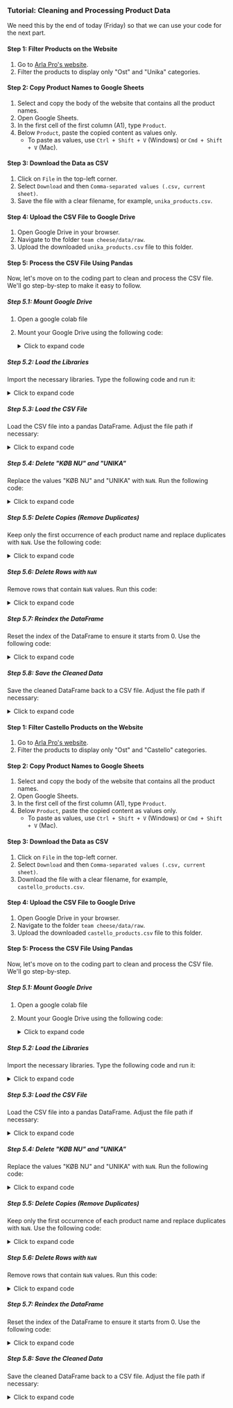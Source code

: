 ### Tutorial: Cleaning and Processing Product Data

We need this by the end of today (Friday) so that we can use your code for the next part.

#### Step 1: Filter Products on the Website
1. Go to [Arla Pro's website](https://www.arlapro.com/da/produkter/).
2. Filter the products to display only "Ost" and "Unika" categories. 

#### Step 2: Copy Product Names to Google Sheets
1. Select and copy the body of the website that contains all the product names.
2. Open Google Sheets.
3. In the first cell of the first column (A1), type `Product`.
4. Below `Product`, paste the copied content as values only.
   - To paste as values, use `Ctrl + Shift + V` (Windows) or `Cmd + Shift + V` (Mac).

#### Step 3: Download the Data as CSV
1. Click on `File` in the top-left corner.
2. Select `Download` and then `Comma-separated values (.csv, current sheet)`.
3. Save the file with a clear filename, for example, `unika_products.csv`.

#### Step 4: Upload the CSV File to Google Drive
1. Open Google Drive in your browser.
2. Navigate to the folder `team cheese/data/raw`.
3. Upload the downloaded `unika_products.csv` file to this folder.

#### Step 5: Process the CSV File Using Pandas

Now, let's move on to the coding part to clean and process the CSV file. We'll go step-by-step to make it easy to follow.

##### Step 5.1: Mount Google Drive
1. Open a google colab file
2. Mount your Google Drive using the following code:
   <details>
   <summary>Click to expand code</summary>

   from google.colab import drive
   drive.mount('/content/drive')

   </details>

##### Step 5.2: Load the Libraries
Import the necessary libraries. Type the following code and run it:
   <details>
   <summary>Click to expand code</summary>

   
   import pandas as pd
   import numpy as np
   
   </details>

##### Step 5.3: Load the CSV File
Load the CSV file into a pandas DataFrame. Adjust the file path if necessary:
   <details>
   <summary>Click to expand code</summary>

   
   file_path = '/content/drive/My Drive/team cheese/data/raw/unika_products.csv'
   df = pd.read_csv(file_path)
   
   </details>

##### Step 5.4: Delete "KØB NU" and "UNIKA"
Replace the values "KØB NU" and "UNIKA" with `NaN`. Run the following code:
   <details>
   <summary>Click to expand code</summary>

   
   values_to_delete = ['UNIKA', 'KØB NU']
   df['Product'] = df['Product'].replace(values_to_delete, np.nan)
   
   </details>

##### Step 5.5: Delete Copies (Remove Duplicates)
Keep only the first occurrence of each product name and replace duplicates with `NaN`. Use the following code:
   <details>
   <summary>Click to expand code</summary>

   
   def remove_duplicates(column):
       seen = set()
       return [x if x not in seen and not seen.add(x) else np.nan for x in column]

   df['Product'] = remove_duplicates(df['Product'])
   
   </details>

##### Step 5.6: Delete Rows with `NaN`
Remove rows that contain `NaN` values. Run this code:
   <details>
   <summary>Click to expand code</summary>

   
   df = df.dropna()
   
   </details>

##### Step 5.7: Reindex the DataFrame
Reset the index of the DataFrame to ensure it starts from 0. Use the following code:
   <details>
   <summary>Click to expand code</summary>

   
   df = df.reset_index(drop=True)
   
   </details>

##### Step 5.8: Save the Cleaned Data
Save the cleaned DataFrame back to a CSV file. Adjust the file path if necessary:
   <details>
   <summary>Click to expand code</summary>

   
   cleaned_file_path = '/content/drive/My Drive/team cheese/data/processed/unika_products_cleaned.csv'
   df.to_csv(cleaned_file_path, index=False)
   
   </details>
   
#### Step 1: Filter Castello Products on the Website
1. Go to [Arla Pro's website](https://www.arlapro.com/da/produkter/).
2. Filter the products to display only "Ost" and "Castello" categories. 

#### Step 2: Copy Product Names to Google Sheets
1. Select and copy the body of the website that contains all the product names.
2. Open Google Sheets.
3. In the first cell of the first column (A1), type `Product`.
4. Below `Product`, paste the copied content as values only.
   - To paste as values, use `Ctrl + Shift + V` (Windows) or `Cmd + Shift + V` (Mac).

#### Step 3: Download the Data as CSV
1. Click on `File` in the top-left corner.
2. Select `Download` and then `Comma-separated values (.csv, current sheet)`.
3. Download the file with a clear filename, for example, `castello_products.csv`.

#### Step 4: Upload the CSV File to Google Drive
1. Open Google Drive in your browser.
2. Navigate to the folder `team cheese/data/raw`.
3. Upload the downloaded `castello_products.csv` file to this folder.

#### Step 5: Process the CSV File Using Pandas

Now, let's move on to the coding part to clean and process the CSV file. We'll go step-by-step.

##### Step 5.1: Mount Google Drive
1. Open a google colab file
2. Mount your Google Drive using the following code:
   <details>
   <summary>Click to expand code</summary>

   
   from google.colab import drive
   drive.mount('/content/drive')
   
   </details>

##### Step 5.2: Load the Libraries
Import the necessary libraries. Type the following code and run it:
   <details>
   <summary>Click to expand code</summary>

   
   import pandas as pd
   import numpy as np
   
   </details>

##### Step 5.3: Load the CSV File
Load the CSV file into a pandas DataFrame. Adjust the file path if necessary:
   <details>
   <summary>Click to expand code</summary>

   
   file_path = '/content/drive/My Drive/team cheese/data/raw/castello_products.csv'
   df = pd.read_csv(file_path)
   
   </details>

##### Step 5.4: Delete "KØB NU" and "UNIKA"
Replace the values "KØB NU" and "UNIKA" with `NaN`. Run the following code:
   <details>
   <summary>Click to expand code</summary>

   
   values_to_delete = ['UNIKA', 'KØB NU']
   df['Product'] = df['Product'].replace(values_to_delete, np.nan)
   
   </details>

##### Step 5.5: Delete Copies (Remove Duplicates)
Keep only the first occurrence of each product name and replace duplicates with `NaN`. Use the following code:
   <details>
   <summary>Click to expand code</summary>

   
   def remove_duplicates(column):
       seen = set()
       return [x if x not in seen and not seen.add(x) else np.nan for x in column]

   df['Product'] = remove_duplicates(df['Product'])
   
   </details>

##### Step 5.6: Delete Rows with `NaN`
Remove rows that contain `NaN` values. Run this code:
   <details>
   <summary>Click to expand code</summary>

   
   df = df.dropna()
   
   </details>

##### Step 5.7: Reindex the DataFrame
Reset the index of the DataFrame to ensure it starts from 0. Use the following code:
   <details>
   <summary>Click to expand code</summary>

   
   df = df.reset_index(drop=True)
   
   </details>

##### Step 5.8: Save the Cleaned Data
Save the cleaned DataFrame back to a CSV file. Adjust the file path if necessary:
   <details>
   <summary>Click to expand code</summary>

   
   cleaned_file_path = '/content/drive/My Drive/team cheese/data/processed/castello_products_cleaned.csv'
   df.to_csv(cleaned_file_path, index=False)
   
   </details>
